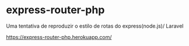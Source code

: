 # express-router-php
Uma tentativa de reproduzir o estilo de rotas do express(node.js)/ Laravel

https://express-router-php.herokuapp.com/
